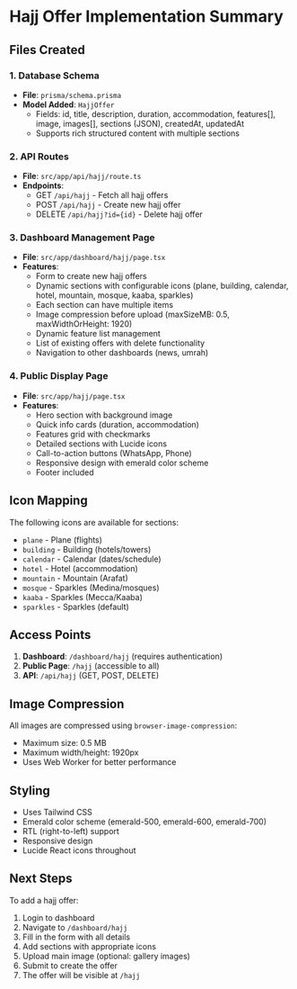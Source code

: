 # Hajj Offer Implementation Summary

## Files Created

### 1. Database Schema
- **File**: `prisma/schema.prisma`
- **Model Added**: `HajjOffer`
  - Fields: id, title, description, duration, accommodation, features[], image, images[], sections (JSON), createdAt, updatedAt
  - Supports rich structured content with multiple sections

### 2. API Routes
- **File**: `src/app/api/hajj/route.ts`
- **Endpoints**:
  - GET `/api/hajj` - Fetch all hajj offers
  - POST `/api/hajj` - Create new hajj offer
  - DELETE `/api/hajj?id={id}` - Delete hajj offer

### 3. Dashboard Management Page
- **File**: `src/app/dashboard/hajj/page.tsx`
- **Features**:
  - Form to create new hajj offers
  - Dynamic sections with configurable icons (plane, building, calendar, hotel, mountain, mosque, kaaba, sparkles)
  - Each section can have multiple items
  - Image compression before upload (maxSizeMB: 0.5, maxWidthOrHeight: 1920)
  - Dynamic feature list management
  - List of existing offers with delete functionality
  - Navigation to other dashboards (news, umrah)

### 4. Public Display Page
- **File**: `src/app/hajj/page.tsx`
- **Features**:
  - Hero section with background image
  - Quick info cards (duration, accommodation)
  - Features grid with checkmarks
  - Detailed sections with Lucide icons
  - Call-to-action buttons (WhatsApp, Phone)
  - Responsive design with emerald color scheme
  - Footer included

## Icon Mapping
The following icons are available for sections:
- `plane` - Plane (flights)
- `building` - Building (hotels/towers)
- `calendar` - Calendar (dates/schedule)
- `hotel` - Hotel (accommodation)
- `mountain` - Mountain (Arafat)
- `mosque` - Sparkles (Medina/mosques)
- `kaaba` - Sparkles (Mecca/Kaaba)
- `sparkles` - Sparkles (default)

## Access Points
1. **Dashboard**: `/dashboard/hajj` (requires authentication)
2. **Public Page**: `/hajj` (accessible to all)
3. **API**: `/api/hajj` (GET, POST, DELETE)

## Image Compression
All images are compressed using `browser-image-compression`:
- Maximum size: 0.5 MB
- Maximum width/height: 1920px
- Uses Web Worker for better performance

## Styling
- Uses Tailwind CSS
- Emerald color scheme (emerald-500, emerald-600, emerald-700)
- RTL (right-to-left) support
- Responsive design
- Lucide React icons throughout

## Next Steps
To add a hajj offer:
1. Login to dashboard
2. Navigate to `/dashboard/hajj`
3. Fill in the form with all details
4. Add sections with appropriate icons
5. Upload main image (optional: gallery images)
6. Submit to create the offer
7. The offer will be visible at `/hajj`
